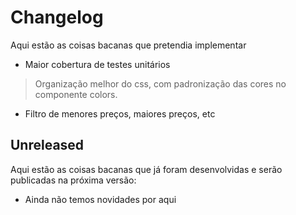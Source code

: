 # Changelog

Aqui estão as coisas bacanas que pretendia implementar

* Maior cobertura de testes unitários
> Organização melhor do css, com padronização das cores no componente colors.
* Filtro de menores preços, maiores preços, etc 

## Unreleased

Aqui estão as coisas bacanas que já foram desenvolvidas e serão publicadas na próxima versão:

* Ainda não temos novidades por aqui
